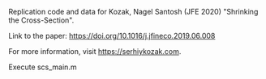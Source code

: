 Replication code and data for Kozak, Nagel Santosh (JFE 2020) "Shrinking the Cross-Section".

Link to the paper: https://doi.org/10.1016/j.jfineco.2019.06.008

For more information, visit https://serhiykozak.com.


Execute scs_main.m
